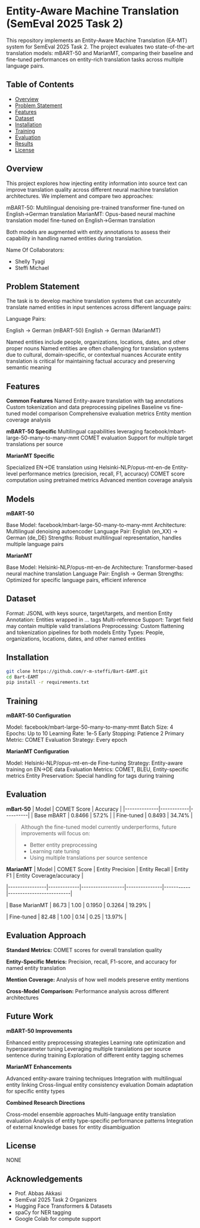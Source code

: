 
# Entity-Aware Machine Translation (SemEval 2025 Task 2)

This repository implements an Entity-Aware Machine Translation (EA-MT) system for SemEval 2025 Task 2. The project evaluates two state-of-the-art translation models: mBART-50 and MarianMT, comparing their baseline and fine-tuned performances on entity-rich translation tasks across multiple language pairs.

## Table of Contents
- [Overview](#overview)
- [Problem Statement](#problem)
- [Features](#features)
- [Dataset](#dataset)
- [Installation](#installation)
- [Training](#training)
- [Evaluation](#evaluation)
- [Results](#results)
- [License](#license)

## Overview

This project explores how injecting entity information into source text can improve translation quality across different neural machine translation architectures. We implement and compare two approaches:

mBART-50: Multilingual denoising pre-trained transformer fine-tuned on English→German translation
MarianMT: Opus-based neural machine translation model fine-tuned on English→German translation

Both models are augmented with entity annotations to assess their capability in handling named entities during translation.


Name Of Collaborators:
-  Shelly Tyagi
-  Steffi Michael


## Problem Statement


The task is to develop machine translation systems that can accurately translate named entities in input sentences across different language pairs:

Language Pairs:

English → German (mBART-50)
English → German (MarianMT)


Named entities include people, organizations, locations, dates, and other proper nouns
Named entities are often challenging for translation systems due to cultural, domain-specific, or contextual nuances
Accurate entity translation is critical for maintaining factual accuracy and preserving semantic meaning

##  Features
**Common Features**
Named Entity-aware translation with <entity> tag annotations
Custom tokenization and data preprocessing pipelines
Baseline vs fine-tuned model comparison
Comprehensive evaluation metrics
Entity mention coverage analysis

**mBART-50 Specific**
Multilingual capabilities leveraging facebook/mbart-large-50-many-to-many-mmt
COMET evaluation
Support for multiple target translations per source

**MarianMT Specific**

Specialized EN→DE translation using Helsinki-NLP/opus-mt-en-de
Entity-level performance metrics (precision, recall, F1, accuracy)
COMET score computation using pretrained metrics
Advanced mention coverage analysis

## Models
**mBART-50**

Base Model: facebook/mbart-large-50-many-to-many-mmt
Architecture: Multilingual denoising autoencoder
Language Pair: English (en_XX) → German (de_DE)
Strengths: Robust multilingual representation, handles multiple language pairs

**MarianMT**

Base Model: Helsinki-NLP/opus-mt-en-de
Architecture: Transformer-based neural machine translation
Language Pair: English → German
Strengths: Optimized for specific language pairs, efficient inference

## Dataset

Format: JSONL with keys source, target/targets, and mention
Entity Annotation: Entities wrapped in <entity> ... </entity> tags
Multi-reference Support: Target field may contain multiple valid translations
Preprocessing: Custom flattening and tokenization pipelines for both models
Entity Types: People, organizations, locations, dates, and other named entities

## Installation

```bash
git clone https://github.com/r-m-steffi/Bart-EAMT.git
cd Bart-EAMT
pip install -r requirements.txt
```

## Training
**mBART-50 Configuration**

Model: facebook/mbart-large-50-many-to-many-mmt
Batch Size: 4
Epochs: Up to 10
Learning Rate: 1e-5
Early Stopping: Patience 2
Primary Metric: COMET
Evaluation Strategy: Every epoch

**MarianMT Configuration**

Model: Helsinki-NLP/opus-mt-en-de
Fine-tuning Strategy: Entity-aware training on EN→DE data
Evaluation Metrics: COMET, BLEU, Entity-specific metrics
Entity Preservation: Special handling for <entity> tags during training

## Evaluation
**mBart-50**
| Model        | COMET Score | Accuracy |
|--------------|------------|----------|
| Base mBART   | 0.8466      | 57.2%   |
| Fine-tuned   | 0.8493      | 34.74%  |

> Although the fine-tuned model currently underperforms, future improvements will focus on:
> - Better entity preprocessing
> - Learning rate tuning
> - Using multiple translations per source sentence

**MarianMT**
| Model          | COMET Score | Entity Precision | Entity Recall | Entity F1 | Entity Coverage/accuracy |

|----------------|-------------|------------------|---------------|-----------|--------------------------|
  
| Base MarianMT  | 86.73       | 1.00             | 0.1950        | 0.3264    |     19.29%               | 
  
| Fine-tuned     | 82.48       | 1.00             | 0.14          | 0.25      |       13.97%             |

## Evaluation Approach

**Standard Metrics:** COMET scores for overall translation quality

**Entity-Specific Metrics:** Precision, recall, F1-score, and accuracy for named entity translation

**Mention Coverage:** Analysis of how well models preserve entity mentions

**Cross-Model Comparison:** Performance analysis across different architectures

## Future Work
**mBART-50 Improvements**

Enhanced entity preprocessing strategies
Learning rate optimization and hyperparameter tuning
Leveraging multiple translations per source sentence during training
Exploration of different entity tagging schemes

**MarianMT Enhancements**

Advanced entity-aware training techniques
Integration with multilingual entity linking
Cross-lingual entity consistency evaluation
Domain adaptation for specific entity types

**Combined Research Directions**

Cross-model ensemble approaches
Multi-language entity translation evaluation
Analysis of entity type-specific performance patterns
Integration of external knowledge bases for entity disambiguation

## License

NONE

## Acknowledgements
- Prof. Abbas Akkasi
- SemEval 2025 Task 2 Organizers
- Hugging Face Transformers & Datasets
- spaCy for NER tagging
- Google Colab for compute support
